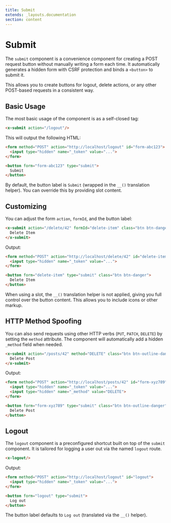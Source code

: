 ```yaml
---
title: Submit
extends: _layouts.documentation
section: content
---
```


# Submit

The `submit` component is a convenience component for creating a POST request button without manually writing a form each time.
It automatically generates a hidden form with CSRF protection and binds a `<button>` to submit it.

This allows you to create buttons for logout, delete actions, or any other POST-based requests in a consistent way.

## Basic Usage

The most basic usage of the component is as a self-closed tag:

```html
<x-submit action="/logout"/>
```

This will output the following HTML:

```html
<form method="POST" action="http://localhost/logout" id="form-abc123">
  <input type="hidden" name="_token" value="...">
</form>

<button form="form-abc123" type="submit">
  Submit
</button>
```

By default, the button label is `Submit` (wrapped in the `__()` translation helper).
You can override this by providing slot content.

## Customizing

You can adjust the form `action`, `formId`, and the button label:

```html
<x-submit action="/delete/42" formId="delete-item" class="btn btn-danger">
  Delete Item
</x-submit>
```

Output:

```html
<form method="POST" action="http://localhost/delete/42" id="delete-item">
  <input type="hidden" name="_token" value="...">
</form>

<button form="delete-item" type="submit" class="btn btn-danger">
  Delete Item
</button>
```

When using a slot, the `__()` translation helper is not applied, giving you full control over the button content.
This allows you to include icons or other markup.

## HTTP Method Spoofing

You can also send requests using other HTTP verbs (`PUT`, `PATCH`, `DELETE`) by setting the `method` attribute.
The component will automatically add a hidden `_method` field when needed.

```html
<x-submit action="/posts/42" method="DELETE" class="btn btn-outline-danger">
  Delete Post
</x-submit>
```

Output:

```html
<form method="POST" action="http://localhost/posts/42" id="form-xyz789">
  <input type="hidden" name="_token" value="...">
  <input type="hidden" name="_method" value="DELETE">
</form>

<button form="form-xyz789" type="submit" class="btn btn-outline-danger">
  Delete Post
</button>
```


## Logout

The `logout` component is a preconfigured shortcut built on top of the `submit` component.
It is tailored for logging a user out via the named `logout` route.

```html
<x-logout/>
```

Output:

```html
<form method="POST" action="http://localhost/logout" id="logout">
  <input type="hidden" name="_token" value="...">
</form>

<button form="logout" type="submit">
  Log out
</button>
```

The button label defaults to `Log out` (translated via the `__()` helper).
